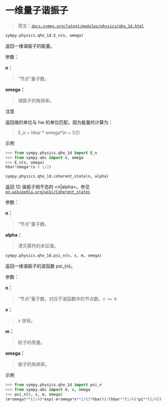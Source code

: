 # 一维量子谐振子

> 原文：[`docs.sympy.org/latest/modules/physics/qho_1d.html`](https://docs.sympy.org/latest/modules/physics/qho_1d.html)

```py
sympy.physics.qho_1d.E_n(n, omega)
```

返回一维谐振子的能量。

参数：

**n：**

> “节点”量子数。

**omega：**

> 谐振子的角频率。

注意

返回值的单位与 hw 的单位匹配，因为能量的计算为：

> E_n = hbar * omega*(n + 1/2)

示例

```py
>>> from sympy.physics.qho_1d import E_n
>>> from sympy.abc import x, omega
>>> E_n(x, omega)
hbar*omega*(x + 1/2) 
```

```py
sympy.physics.qho_1d.coherent_state(n, alpha)
```

返回 1D 谐振子相干态的 <n|alpha>。参见 [`en.wikipedia.org/wiki/Coherent_states`](https://en.wikipedia.org/wiki/Coherent_states)

参数：

**n：**

> “节点”量子数。

**alpha：**

> 湮灭算符的本征值。

```py
sympy.physics.qho_1d.psi_n(n, x, m, omega)
```

返回一维谐振子的波函数 psi_{n}。

参数：

**n：**

> “节点”量子数。对应于波函数中的节点数。`n >= 0`

**x：**

> x 坐标。

**m：**

> 粒子的质量。

**omega：**

> 振子的角频率。

示例

```py
>>> from sympy.physics.qho_1d import psi_n
>>> from sympy.abc import m, x, omega
>>> psi_n(0, x, m, omega)
(m*omega)**(1/4)*exp(-m*omega*x**2/(2*hbar))/(hbar**(1/4)*pi**(1/4)) 
```
